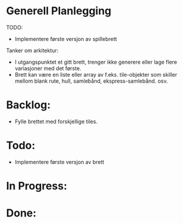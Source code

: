 # Generell Planlegging

TODO:
- Implementere første versjon av spillebrett

Tanker om arkitektur:
- I utgangspunktet et gitt brett, trenger ikke generere eller lage flere variasjoner med det første.
- Brett kan være en liste eller array av f.eks. tile-objekter som skiller mellom blank rute, hull, samlebånd, ekspress-samlebånd. osv.

# Backlog:
- Fylle brettet med forskjellige tiles.

# Todo:
- Implementere første versjon av brett
# In Progress:

# Done: